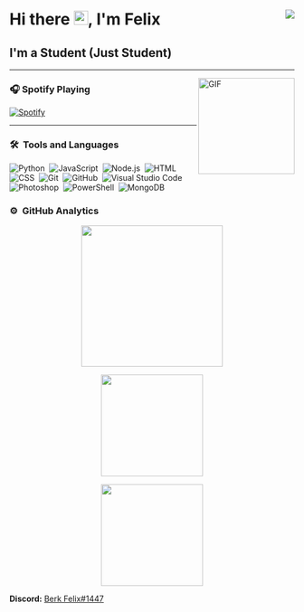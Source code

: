 # Hi there <img width="25px" src="https://media.giphy.com/media/hvRJCLFzcasrR4ia7z/giphy.gif" />, I'm Felix <img align="right" src="http://estruyf-github.azurewebsites.net/api/VisitorHit?user=Adebowale35&repo=Bgstatic&countColorcountColor&countColor=%237B1E7B"/>


## I'm a Student (Just Student)  

---

<img align="right" alt="GIF" height="170px" src="https://media.giphy.com/media/J5B1Y8QZnzXXbLQIBu/giphy.gif" />

### 🎧 Spotify Playing 

[![Spotify](https://novatorem.bgstatic.vercel.app/api/spotify)](https://open.spotify.com/user/6y9zzpwv7gdsex5in1mc8xcwq)

---

### 🛠 &nbsp;Tools and Languages 

![Python](https://img.shields.io/badge/-Python-05122A?style=flat&logo=python)&nbsp;
![JavaScript](https://img.shields.io/badge/-JavaScript-05122A?style=flat&logo=javascript)&nbsp;
![Node.js](https://img.shields.io/badge/-Node.js-05122A?style=flat&logo=node.js)&nbsp;
![HTML](https://img.shields.io/badge/-HTML-05122A?style=flat&logo=HTML5)&nbsp;
![CSS](https://img.shields.io/badge/-CSS-05122A?style=flat&logo=CSS3&logoColor=1572B6)&nbsp;
![Git](https://img.shields.io/badge/-Git-05122A?style=flat&logo=git)&nbsp;
![GitHub](https://img.shields.io/badge/-GitHub-05122A?style=flat&logo=github)&nbsp;
![Visual Studio Code](https://img.shields.io/badge/-Visual%20Studio%20Code-05122A?style=flat&logo=visual-studio-code&logoColor=007ACC)&nbsp;
![Photoshop](https://img.shields.io/badge/-Photoshop-05122A?style=flat&logo=adobe-photoshop)&nbsp;
![PowerShell](https://img.shields.io/badge/-Powershell-05122A?style=flat&logo=powershell)&nbsp;
![MongoDB](https://img.shields.io/badge/-MongoDB-05122A?style=flat&logo=mongodb)&nbsp;


### ⚙️ &nbsp;GitHub Analytics
  <p align="center">
  <img height="250em" src="https://github-readme-stats.vercel.app/api/top-langs/?username=Adebowale35&theme=algolia"/>
  </p>
<p align="center">
  <img height="180em" src="https://github-readme-stats-eight-theta.vercel.app/api?username=Adebowale35&show_icons=true&theme=algolia&include_all_commits=true&count_private=true"/>
  </p>
  <p align="center">
  <img height="180em" src="https://github-readme-stats.vercel.app/api/wakatime?username=Adebowale35&theme=algolia"/>
</p>

  
**Discord:**
 [Berk Felix#1447](https://discord.com/users/608920145032904715)
